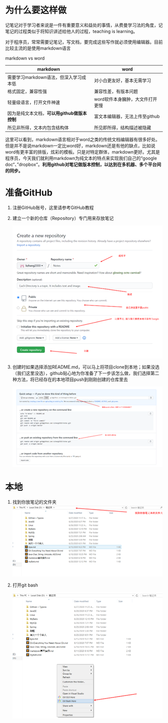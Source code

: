# 为什么要这样做

记笔记对于学习者来说是一件有重要意义和益处的事情，从费曼学习法的角度，记笔记的过程类似于将知识讲述给他人的过程，teaching is learning。

对于程序员，常常需要记笔记，写文档，要完成这些写作就必须使用编辑器。目前比较主流的是使用markdown语言

markdown vs word

| markdown                                     | word                             |
| -------------------------------------------- | -------------------------------- |
| 需要学习markdown语法，但深入学习成本低       | 对小白更友好，基本无需学习       |
| 格式固定，兼容性强                           | 兼容性差，有版本问题             |
| 轻量级语言，打开文件神速                     | word软件本身臃肿，大文件打开更慢 |
| 因为是纯文本文档，**可以用github做版本控制** | 富文本编辑器，无法上传至github   |
| 所见非所得，文本内包含结构体                 | 所见即所得，结构描述被隐藏       |

这里可以看到，markdown语言相对于word之类的传统文档编辑器有很多好处。但是并不是说markdown一定比word好，markdown还是有他的缺点，比如说word有更丰富的排版，炫彩的模板。只是对特定群体，markdown更好。尤其是程序员，今天我们就利用markdown为纯文本的特点来实现我们自己的“google doc“、”dropbox“。**利用github对笔记做版本控制，以达到在多机器、多个平台间的同步。**

# 准备GitHub

1. 注册GitHub账号，这里请参考GitHub教程

2. 建立一个新的仓库（Repository）专门用来存放笔记

   ![image-20200627111743317](image-20200627111743317.png)

3. 创建时如果选择添加README.md，可以马上将项目clone到本地；如果没选（我们这里没选），github贴心地为你准备了下一步该怎么做，我们选择第二种方法，将已经存在的本地项目push到刚刚创建的仓库里去

   ![image-20200627112429257](image-20200627112429257.png)

# 本地

1. 找到你放笔记的文件夹
   ![image-20200627111933867](image-20200627111933867.png)

2. 打开git bash

   ![image-20200627112629991](image-20200627112629991.png)